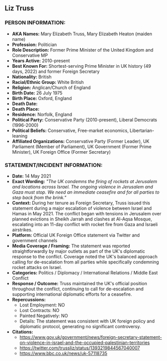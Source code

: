 ## Liz Truss

### PERSON INFORMATION:
- **AKA Names:** Mary Elizabeth Truss, Mary Elizabeth Heaton (maiden name)
- **Profession:** Politician
- **Role Description:** Former Prime Minister of the United Kingdom and Conservative MP
- **Years Active:** 2010-present
- **Best Known For:** Shortest-serving Prime Minister in UK history (49 days, 2022) and former Foreign Secretary
- **Nationality:** British
- **Racial/Ethnic Group:** White British
- **Religion:** Anglican/Church of England
- **Birth Date:** 26 July 1975
- **Birth Place:** Oxford, England
- **Death Date:** 
- **Death Place:** 
- **Residence:** Norfolk, England
- **Political Party:** Conservative Party (2010-present), Liberal Democrats (1996-2000)
- **Political Beliefs:** Conservative, Free-market economics, Libertarian-leaning
- **Affiliated Organizations:** Conservative Party (Former Leader), UK Parliament (Member of Parliament), UK Government (Former Prime Minister), UK Foreign Office (Former Secretary)

### STATEMENT/INCIDENT INFORMATION:
- **Date:** 14 May 2021
- **Exact Wording:** *"The UK condemns the firing of rockets at Jerusalem and locations across Israel. The ongoing violence in Jerusalem and Gaza must stop. We need an immediate ceasefire and for all parties to step back from the brink."*
- **Context:** During her tenure as Foreign Secretary, Truss issued this statement during a major escalation of violence between Israel and Hamas in May 2021. The conflict began with tensions in Jerusalem over planned evictions in Sheikh Jarrah and clashes at Al-Aqsa Mosque, escalating into an 11-day conflict with rocket fire from Gaza and Israeli airstrikes.
- **Platform:** Official UK Foreign Office statement via Twitter and government channels
- **Media Coverage / Framing:** The statement was reported straightforwardly by major outlets as part of the UK's diplomatic response to the conflict. Coverage noted the UK's balanced approach calling for de-escalation from all parties while specifically condemning rocket attacks on Israel.
- **Categories:** Politics / Diplomacy / International Relations / Middle East Conflict
- **Response / Outcome:** Truss maintained the UK's official position throughout the conflict, continuing to call for de-escalation and supporting international diplomatic efforts for a ceasefire.
- **Repercussions:**
  - Lost Employment: NO
  - Lost Contracts: NO
  - Painted Negatively: NO
  - Details: The statement was consistent with UK foreign policy and diplomatic protocol, generating no significant controversy.
- **Citations:** 
  - https://www.gov.uk/government/news/foreign-secretary-statement-on-violence-in-israel-and-the-occupied-palestinian-territories
  - https://twitter.com/trussliz/status/1393219844567040007
  - https://www.bbc.co.uk/news/uk-57118735